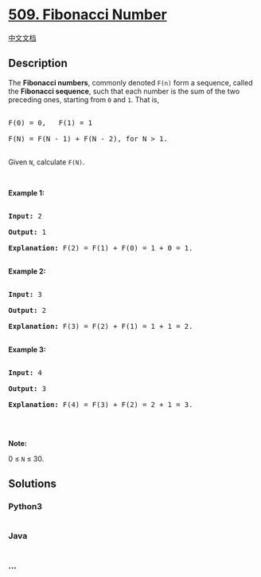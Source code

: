 # [509. Fibonacci Number](https://leetcode.com/problems/fibonacci-number)

[中文文档](/solution/0500-0599/0509.Fibonacci%20Number/README.md)

## Description
<p>The&nbsp;<b>Fibonacci numbers</b>, commonly denoted&nbsp;<code>F(n)</code>&nbsp;form a sequence, called the&nbsp;<b>Fibonacci sequence</b>, such that each number is the sum of the two preceding ones, starting from <code>0</code> and <code>1</code>. That is,</p>



<pre>

F(0) = 0,&nbsp; &nbsp;F(1)&nbsp;= 1

F(N) = F(N - 1) + F(N - 2), for N &gt; 1.

</pre>



<p>Given <code>N</code>, calculate <code>F(N)</code>.</p>



<p>&nbsp;</p>



<p><strong>Example 1:</strong></p>



<pre>

<strong>Input:</strong> 2

<strong>Output:</strong> 1

<strong>Explanation:</strong> F(2) = F(1) + F(0) = 1 + 0 = 1.

</pre>



<p><strong>Example 2:</strong></p>



<pre>

<strong>Input:</strong> 3

<strong>Output:</strong> 2

<strong>Explanation:</strong> F(3) = F(2) + F(1) = 1 + 1 = 2.

</pre>



<p><strong>Example 3:</strong></p>



<pre>

<strong>Input:</strong> 4

<strong>Output:</strong> 3

<strong>Explanation:</strong> F(4) = F(3) + F(2) = 2 + 1 = 3.

</pre>



<p>&nbsp;</p>



<p><strong>Note:</strong></p>



<p>0 &le; <code>N</code> &le; 30.</p>




## Solutions


<!-- tabs:start -->

### **Python3**

```python

```

### **Java**

```java

```

### **...**
```

```

<!-- tabs:end -->